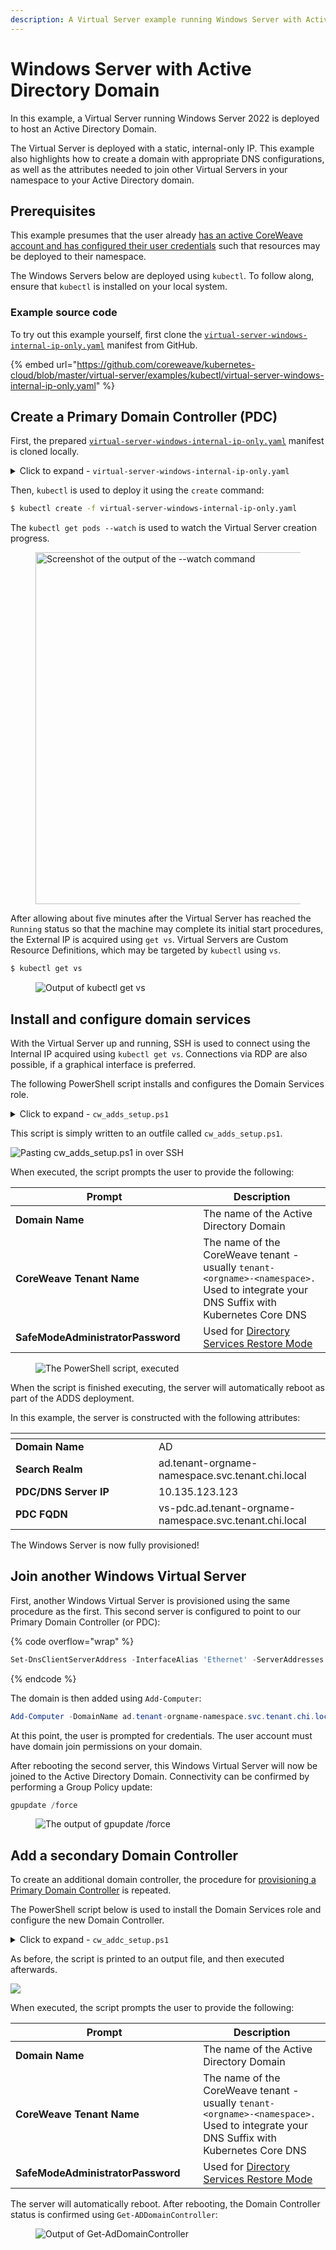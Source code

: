 ```yaml
---
description: A Virtual Server example running Windows Server with Active Directory
---
```


# Windows Server with Active Directory Domain

In this example, a Virtual Server running Windows Server 2022 is deployed to host an Active Directory Domain.

The Virtual Server is deployed with a static, internal-only IP. This example also highlights how to create a domain with appropriate DNS configurations, as well as the attributes needed to join other Virtual Servers in your namespace to your Active Directory domain.

## Prerequisites

This example presumes that the user already [has an active CoreWeave account and has configured their user credentials](../../../coreweave-kubernetes/getting-started.md#create-an-account) such that resources may be deployed to their namespace.

The Windows Servers below are deployed using `kubectl`. To follow along, ensure that `kubectl` is installed on your local system.

### Example source code

To try out this example yourself, first clone the [`virtual-server-windows-internal-ip-only.yaml`](../../../../virtual-server/examples/kubectl/virtual-server-windows-internal-ip-only.yaml) manifest from GitHub.

{% embed url="https://github.com/coreweave/kubernetes-cloud/blob/master/virtual-server/examples/kubectl/virtual-server-windows-internal-ip-only.yaml" %}

## Create a Primary Domain Controller (PDC)

First, the prepared [`virtual-server-windows-internal-ip-only.yaml`](../../../../virtual-server/examples/kubectl/virtual-server-windows-internal-ip-only.yaml) manifest is cloned locally.

<details>

<summary>Click to expand - <code>virtual-server-windows-internal-ip-only.yaml</code></summary>

```yaml
apiVersion: virtualservers.coreweave.com/v1alpha1
kind: VirtualServer
metadata:
  name: vs-pdc
  labels:
    app.kubernetes.io/component: dc
spec:
  region: ORD1
  os:
    type: windows
  resources:
    cpu:
      # Reference CPU instance label selectors here:
      # https://docs.coreweave.com/resources/resource-based-pricing#cpu-only-instance-resource-pricing
      type: amd-epyc-rome
      count: 4
    memory: 16Gi
  storage:
    root:
      size: 80Gi
      storageClassName: block-nvme-ord1
      source:
        pvc:
          namespace: vd-images
          # Reference querying source image here:
          # https://docs.coreweave.com/virtual-servers/root-disk-lifecycle-management/exporting-coreweave-images-to-a-writable-pvc#identifying-source-image
          name: winsvr2022std-master-20220319-ord1
  # Change user name and pasword
  users:
    - username:
      password:
  network:
    directAttachLoadBalancerIP: true
    public: false
  initializeRunning: true
  cloudInit: |
    autologon: false
    parsec: false
    edid: false
  affinity:
    podAntiAffinity:
      requiredDuringSchedulingIgnoredDuringExecution:
      - labelSelector:
          matchExpressions:
          - key: app.kubernetes.io/component
            operator: In
            values:
            - dc
        topologyKey: topology.kubernetes.io/zone
```

</details>

Then, `kubectl` is used to deploy it using the `create` command:

```bash
$ kubectl create -f virtual-server-windows-internal-ip-only.yaml
```

The `kubectl get pods --watch` is used to watch the Virtual Server creation progress.

<figure><img src="../../../../.gitbook/assets/image (7).png" alt="Screenshot of the output of the --watch command" width="563"><figcaption></figcaption></figure>

After allowing about five minutes after the Virtual Server has reached the `Running` status so that the machine may complete its initial start procedures, the External IP is acquired using `get vs`. Virtual Servers are Custom Resource Definitions, which may be targeted by `kubectl` using `vs`.

```bash
$ kubectl get vs
```

<figure><img src="../../../.gitbook/assets/image (8) (2) (1).png" alt="Output of kubectl get vs"><figcaption></figcaption></figure>

## Install and configure domain services

With the Virtual Server up and running, SSH is used to connect using the Internal IP acquired using `kubectl get vs`. Connections via RDP are also possible, if a graphical interface is preferred.

The following PowerShell script installs and configures the Domain Services role.

<details>

<summary>Click to expand - <code>cw_adds_setup.ps1</code></summary>

```powershell
$DomainName = Read-Host -Prompt "Enter desired Domain Name"
$Tenant = Read-Host -Prompt "Enter CoreWeave tenant name"

winrm quickconfig -q

Add-WindowsFeature AD-Domain-Services -IncludeManagementTools

Import-Module ADDSDeployment
Install-ADDSForest `
-CreateDnsDelegation:$false `
-DatabasePath "C:\Windows\NTDS" `
-DomainMode "WinThreshold" `
-DomainName "$($DomainName).$($Tenant).svc.tenant.chi.local" `
-DomainNetbiosName $($DomainName) `
-ForestMode "WinThreshold" `
-InstallDns:$true `
-LogPath "C:\Windows\NTDS" `
-NoRebootOnCompletion:$false `
-SysvolPath "C:\Windows\SYSVOL" `
-Force:$true
```

</details>

This script is simply written to an outfile called `cw_adds_setup.ps1`.

![Pasting cw\_adds\_setup.ps1 in over SSH](<../../../../.gitbook/assets/image (6).png>)

When executed, the script prompts the user to provide the following:

<table data-header-hidden><thead><tr><th width="327">Prompt</th><th width="372">Description</th></tr></thead><tbody><tr><td><strong>Domain Name</strong></td><td>The name of the Active Directory Domain</td></tr><tr><td><strong>CoreWeave Tenant Name</strong></td><td>The name of the CoreWeave tenant - usually <code>tenant-&#x3C;orgname>-&#x3C;namespace>.</code> Used to integrate your DNS Suffix with Kubernetes Core DNS</td></tr><tr><td><strong>SafeModeAdministratorPassword</strong></td><td>Used for <a href="https://en.wikipedia.org/wiki/Directory_Services_Restore_Mode">Directory Services Restore Mode</a></td></tr></tbody></table>

<figure><img src="../../../../.gitbook/assets/image (9).png" alt="The PowerShell script, executed"><figcaption></figcaption></figure>

When the script is finished executing, the server will automatically reboot as part of the ADDS deployment.

In this example, the server is constructed with the following attributes:

<table data-header-hidden><thead><tr><th width="213"></th><th></th></tr></thead><tbody><tr><td><strong>Domain Name</strong></td><td>AD</td></tr><tr><td><strong>Search Realm</strong></td><td>ad.tenant-orgname-namespace.svc.tenant.chi.local</td></tr><tr><td><strong>PDC/DNS Server IP</strong></td><td>10.135.123.123</td></tr><tr><td><strong>PDC FQDN</strong></td><td>vs-pdc.ad.tenant-orgname-namespace.svc.tenant.chi.local</td></tr></tbody></table>

The Windows Server is now fully provisioned!

## Join another Windows Virtual Server

First, another Windows Virtual Server is provisioned using the same procedure as the first. This second server is configured to point to our Primary Domain Controller (or PDC):

{% code overflow="wrap" %}
```powershell
Set-DnsClientServerAddress -InterfaceAlias 'Ethernet' -ServerAddresses 10.135.123.123
```
{% endcode %}

The domain is then added using `Add-Computer`:

```powershell
Add-Computer -DomainName ad.tenant-orgname-namespace.svc.tenant.chi.local
```

At this point, the user is prompted for credentials. The user account must have domain join permissions on your domain.

After rebooting the second server, this Windows Virtual Server will now be joined to the Active Directory Domain. Connectivity can be confirmed by performing a Group Policy update:

```powershell
gpupdate /force
```

<figure><img src="../../../.gitbook/assets/image (12) (2) (1).png" alt="The output of gpupdate /force"><figcaption></figcaption></figure>

## Add a secondary Domain Controller

To create an additional domain controller, the procedure for [provisioning a Primary Domain Controller](./#create-a-primary-domain-controller-pdc) is repeated.

The PowerShell script below is used to install the Domain Services role and configure the new Domain Controller.

<details>

<summary>Click to expand - <code>cw_addc_setup.ps1</code></summary>

```powershell
$DomainName = Read-Host -Prompt "Enter Domain Name"
$Tenant = Read-Host -Prompt "Enter CoreWeave tenant name"
Write-Host "Ensure to precede username with $($domainname+'\')" -ForegroundColor Red -BackgroundColor Black
$usr = Read-Host "Domain Admin UserName"
$passwd= Read-Host "Domain Admin Password" -AsSecureString
$cred = new-object System.Management.Automation.PSCredential($usr,$passwd)

winrm quickconfig -q

Add-WindowsFeature AD-Domain-Services -IncludeManagementTools

Import-Module ADDSDeployment
Install-ADDSDomainController `
-NoGlobalCatalog:$false `
-CreateDnsDelegation:$false `
-Credential $cred `
-CriticalReplicationOnly:$false `
-DatabasePath "C:\Windows\NTDS" `
-DomainName "$($DomainName).$($Tenant).svc.tenant.chi.local" `
-InstallDns:$true `
-LogPath "C:\Windows\NTDS" `
-NoRebootOnCompletion:$false `
-SiteName "Default-First-Site-Name" `
-SysvolPath "C:\Windows\SYSVOL" `
-Force:$true
```

</details>

As before, the script is printed to an output file, and then executed afterwards.

![](<../../../../.gitbook/assets/image (11).png>)

When executed, the script prompts the user to provide the following:

<table data-header-hidden><thead><tr><th width="327">Prompt</th><th width="372">Description</th></tr></thead><tbody><tr><td><strong>Domain Name</strong></td><td>The name of the Active Directory Domain</td></tr><tr><td><strong>CoreWeave Tenant Name</strong></td><td>The name of the CoreWeave tenant - usually <code>tenant-&#x3C;orgname>-&#x3C;namespace>.</code> Used to integrate your DNS Suffix with Kubernetes Core DNS</td></tr><tr><td><strong>SafeModeAdministratorPassword</strong></td><td>Used for <a href="https://en.wikipedia.org/wiki/Directory_Services_Restore_Mode">Directory Services Restore Mode</a></td></tr></tbody></table>

The server will automatically reboot. After rebooting, the Domain Controller status is confirmed using `Get-ADDomainController`:

<figure><img src="../../../../.gitbook/assets/image (10).png" alt="Output of Get-AdDomainController"><figcaption></figcaption></figure>
